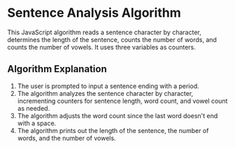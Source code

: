 # Sentence Analysis Algorithm

This JavaScript algorithm reads a sentence character by character, determines the length of the sentence, counts the number of words, and counts the number of vowels. It uses three variables as counters.

## Algorithm Explanation

1. The user is prompted to input a sentence ending with a period.
2. The algorithm analyzes the sentence character by character, incrementing counters for sentence length, word count, and vowel count as needed.
3. The algorithm adjusts the word count since the last word doesn't end with a space.
4. The algorithm prints out the length of the sentence, the number of words, and the number of vowels.

